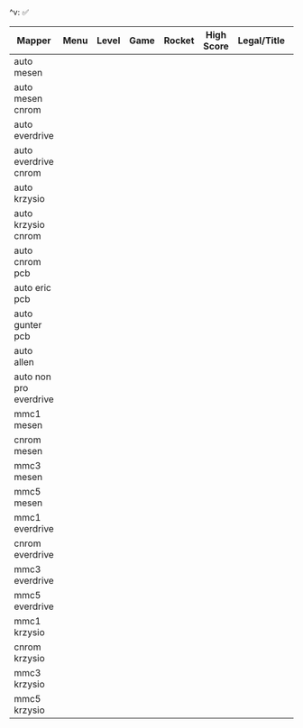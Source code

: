 ^v: ✅

| Mapper                 | Menu | Level | Game | Rocket | High Score | Legal/Title | Reset | Tap/Roll | Save Scores |
|------------------------|:----:|:-----:|:----:|:------:|:----------:|:-------------:|:---:|:--------:|:-----------:|
| auto mesen             |      |       |      |        |            |               |     |          |             |
| auto mesen cnrom       |      |       |      |        |            |               |     |          |             |
| auto everdrive         |      |       |      |        |            |               |     |          |             |
| auto everdrive cnrom   |      |       |      |        |            |               |     |          |             |
| auto krzysio           |      |       |      |        |            |               |     |          |             |
| auto krzysio cnrom     |      |       |      |        |            |               |     |          |             |
| auto cnrom pcb         |      |       |      |        |            |               |     |          |    N/A      |
| auto eric pcb          |      |       |      |        |            |               |     |          |             |
| auto gunter pcb        |      |       |      |        |            |               |     |          |             |
| auto allen             |      |       |      |        |            |               |     |          |             |
| auto non pro everdrive |      |       |      |        |            |               |     |          |             |
| mmc1 mesen             |      |       |      |        |            |               |     |          |             |
| cnrom mesen            |      |       |      |        |            |               |     |          |             |
| mmc3 mesen             |      |       |      |        |            |               |     |          |             |
| mmc5 mesen             |      |       |      |        |            |               |     |          |             |
| mmc1 everdrive         |      |       |      |        |            |               |     |          |             |
| cnrom everdrive        |      |       |      |        |            |               |     |          |             |
| mmc3 everdrive         |      |       |      |        |            |               |     |          |             |
| mmc5 everdrive         |      |       |      |        |            |               |     |          |             |
| mmc1 krzysio           |      |       |      |        |            |               |     |          |             |
| cnrom krzysio          |      |       |      |        |            |               |     |          |             |
| mmc3 krzysio           |      |       |      |        |            |               |     |          |             |
| mmc5 krzysio           |      |       |      |        |            |               |     |          |             |
